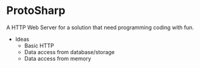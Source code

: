 # ProtoSharp

A HTTP Web Server for a solution that need programming coding with fun.

* Ideas
	* Basic HTTP
	* Data access from database/storage
	* Data access from memory

